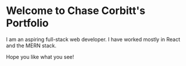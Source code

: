 # Welcome to Chase Corbitt's Portfolio

I am an aspiring full-stack web developer.
I have worked mostly in React and the MERN stack.


Hope you like what you see!
